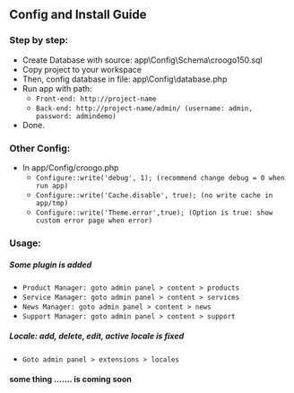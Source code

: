 ## Config and Install Guide

### Step by step:

* Create Database with source: app\Config\Schema\croogo150.sql
* Copy project to your workspace
* Then, config database in file: app\Config\database.php
* Run app with path:
  * `Front-end: http://project-name`
  * `Back-end: http://project-name/admin/ (username: admin, password: admindemo)`
* Done.


### Other Config:
* In app/Config/croogo.php
  * `Configure::write('debug', 1); (recommend change debug = 0 when run app)`
  * `Configure::write('Cache.disable', true); (no write cache in app/tmp)`
  * `Configure::write('Theme.error',true); (Option is true: show custom error page when error)`

### Usage:

##### Some plugin is added
  * `Product Manager: goto admin panel > content > products`
  * `Service Manager: goto admin panel > content > services`
  * `News Manager: goto admin panel > content > news`
  * `Support Manager: goto admin panel > content > support`

##### Locale: add, delete, edit, active locale is fixed
  * `Goto admin panel > extensions > locales`


#### some thing ....... is coming soon
